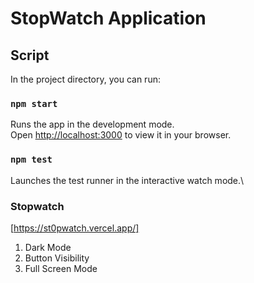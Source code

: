 # StopWatch Application


## Script

In the project directory, you can run:

### `npm start`

Runs the app in the development mode.\
Open [http://localhost:3000](http://localhost:3000) to view it in your browser.


### `npm test`

Launches the test runner in the interactive watch mode.\


### Stopwatch

[https://st0pwatch.vercel.app/]

1. Dark Mode
2. Button Visibility
3. Full Screen Mode

